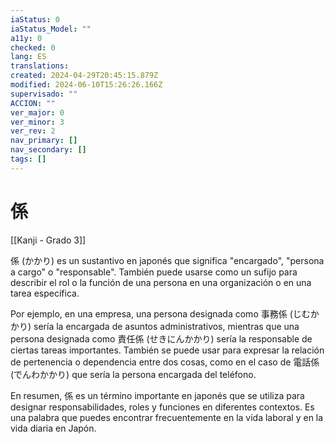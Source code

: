 ```yaml
---
iaStatus: 0
iaStatus_Model: ""
a11y: 0
checked: 0
lang: ES
translations: 
created: 2024-04-29T20:45:15.879Z
modified: 2024-06-10T15:26:26.166Z
supervisado: ""
ACCION: ""
ver_major: 0
ver_minor: 3
ver_rev: 2
nav_primary: []
nav_secondary: []
tags: []
---
```

# 係

[[Kanji - Grado 3]]

係 (かかり) es un sustantivo en japonés que significa "encargado", "persona a cargo" o "responsable". También puede usarse como un sufijo para describir el rol o la función de una persona en una organización o en una tarea específica.

Por ejemplo, en una empresa, una persona designada como 事務係 (じむかかり) sería la encargada de asuntos administrativos, mientras que una persona designada como 責任係 (せきにんかかり) sería la responsable de ciertas tareas importantes. También se puede usar para expresar la relación de pertenencia o dependencia entre dos cosas, como en el caso de 電話係 (でんわかかり) que sería la persona encargada del teléfono.

En resumen, 係 es un término importante en japonés que se utiliza para designar responsabilidades, roles y funciones en diferentes contextos. Es una palabra que puedes encontrar frecuentemente en la vida laboral y en la vida diaria en Japón.
